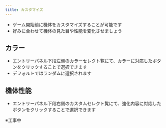 ```yaml
---
title: カスタマイズ
---
```


* ゲーム開始前に機体をカスタマイズすることが可能です
* 好みに合わせて機体の見た目や性能を変化させましょう

## カラー
* エントリーパネル下段左側のカラーセレクト覧にて、カラーに対応したボタンをクリックすることで選択できます
* デフォルトではランダムに選択されます

## 機体性能
* エントリーパネル下段右側のカスタムセレクト覧にて、強化内容に対応したボタンをクリックすることで選択できます

※工事中